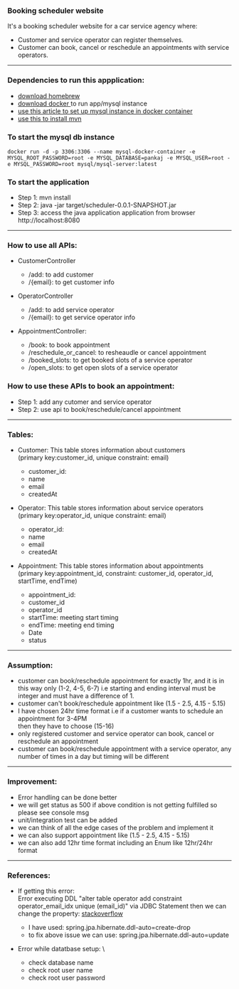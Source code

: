 ### Booking scheduler website

It's a booking scheduler website for a car service agency where:

- Customer and service operator can register themselves.
- Customer can book, cancel or reschedule an appointments with service operators.

---

### Dependencies to run this appplication:

- [download homebrew](https://brew.sh/)
- [download docker ](https://docs.docker.com/desktop/install/mac-install/) to run app/mysql instance
- [use this article to set up mysql instance in docker container](https://www.appsdeveloperblog.com/how-to-start-mysql-in-docker-container/)
- [use this to install mvn](https://formulae.brew.sh/formula/maven)

### To start the mysql db instance
```
docker run -d -p 3306:3306 --name mysql-docker-container -e MYSQL_ROOT_PASSWORD=root -e MYSQL_DATABASE=pankaj -e MYSQL_USER=root -e MYSQL_PASSWORD=root mysql/mysql-server:latest
```

### To start the application
- Step 1: mvn install
- Step 2: java -jar target/scheduler-0.0.1-SNAPSHOT.jar
- Step 3: access the java application application from browser
  http://localhost:8080

---

### How to use all APIs:
- CustomerController
  - /add: to add customer
  - /{email}: to get customer info

- OperatorController
  - /add: to add service operator
  - /{email}: to get service operator info
  
- AppointmentController:
  - /book: to book appointment
  - /reschedule_or_cancel: to resheaudle or cancel appointment
  - /booked_slots: to get booked slots of a service operator
  - /open_slots: to get open slots of a service operator


### How to use these APIs to book an appointment:
- Step 1: add any cutomer and service operator
- Step 2: use api to book/reschedule/cancel appointment

---

### Tables:

- Customer: This table stores information about customers \
  (primary key:customer_id, unique constraint: email)
    - customer_id:
    - name
    - email
    - createdAt

- Operator: This table stores information about service operators \
  (primary key:operator_id, unique constraint: email)
    - operator_id:
    - name
    - email
    - createdAt

- Appointment: This table stores information about appointments \
  (primary key:appointment_id, constraint: customer_id, operator_id, startTime, endTime)
    - appointment_id:
    - customer_id
    - operator_id
    - startTime: meeting start timing
    - endTime: meeting end timing
    - Date
    - status

---

### Assumption:

- customer can book/reschedule appointment for exactly 1hr, and it is in this way only (1-2, 4-5, 6-7)
  i.e starting and ending interval must be integer and must have a difference of 1.
- customer can't book/reschedule appointment like (1.5 - 2.5, 4.15 - 5.15)
- I have chosen 24hr time format i.e if a customer wants to schedule an appointment for 3-4PM  
  then they have to choose (15-16)
- only registered customer and service operator can book, cancel or reschedule an appointment
- customer can book/reschedule appointment with a service operator, any number of times
  in a day but timing will be different

---

### Improvement:

- Error handling can be done better
- we will get status as 500 if above condition is not getting fulfilled so please see console msg
- unit/integration test can be added
- we can think of all the edge cases of the problem and implement it
- we can also support appointment like (1.5 - 2.5, 4.15 - 5.15)
- we can also add 12hr time format including an Enum like 12hr/24hr format

---
### References:

- If getting this error: \
  Error executing DDL "alter table operator add constraint operator_email_idx unique (email_id)"
  via JDBC Statement then we can change the property:
[stackoverflow](https://stackoverflow.com/questions/438146/what-are-the-possible-values-of-the-hibernate-hbm2ddl-auto-configuration-and-wha/1689769#1689769)

  - I have used: spring.jpa.hibernate.ddl-auto=create-drop
  - to fix above issue we can use: spring.jpa.hibernate.ddl-auto=update
  
- Error while datatbase setup: \
  - check database name
  - check root user name
  - check root user password









